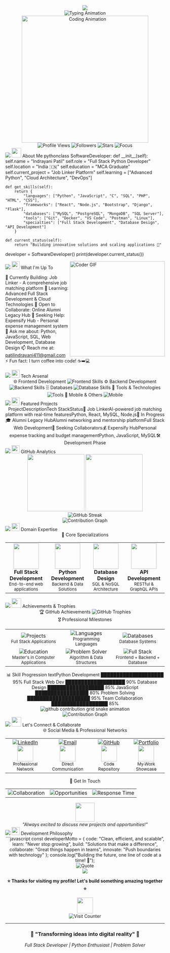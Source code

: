 <!-- Dynamic Animated Header Banner with Visual Effects -->
<div align="center">
  <img src="https://capsule-render.vercel.app/api?type=waving&color=gradient&customColorList=6,11,20&height=250&section=header&text=INDRAYANI%20PATIL&fontSize=60&fontAlign=50&fontAlignY=40&fontColor=ffffff&animation=fadeIn&desc=Full%20Stack%20Python%20Developer&descAlign=50&descAlignY=60&descSize=18" />
</div>
<!-- Enhanced Typing Animation -->
<div align="center">
  <img src="https://readme-typing-svg.herokuapp.com/?lines=🚀+Full+Stack+Developer;💻+Python+Specialist;🌐+Software+Engineer;⚡+Problem+Solver;🔥+Always+Learning;🌟+Tech+Innovator&font=Fira%20Code&center=true&width=500&height=50&color=00d9ff&vCenter=true&size=22&pause=1000" alt="Typing Animation">
</div>
<!-- Professional Developer Visual -->
<div align="center">
  <img src="https://user-images.githubusercontent.com/74038190/212284100-561aa473-3905-4a80-b561-0d28506553ee.gif" width="400" alt="Coding Animation"/>
</div>

<!-- Profile Stats Badges -->
<div align="center">
  <img src="https://komarev.com/ghpvc/?username=patilindrayani411&label=Profile%20Views&color=brightgreen&style=for-the-badge" alt="Profile Views" />
  <img src="https://img.shields.io/github/followers/patilindrayani411?label=Followers&style=for-the-badge&color=blue&logo=github" alt="Followers">
  <img src="https://img.shields.io/github/stars/patilindrayani411?label=Stars&style=for-the-badge&color=yellow&logo=github" alt="Stars">
  <img src="https://img.shields.io/badge/Focus-Full%20Stack%20Development-brightgreen?style=for-the-badge" alt="Focus">
</div>
<!-- Animated Divider -->
<img src="https://user-images.githubusercontent.com/73097560/115834477-dbab4500-a447-11eb-908a-139a6edaec5c.gif">
<img src="https://media.giphy.com/media/WUlplcMpOCEmTGBtBW/giphy.gif" width="30"> About Me
pythonclass SoftwareDeveloper:
    def __init__(self):
        self.name = "Indrayani Patil"
        self.role = "Full Stack Python Developer"
        self.location = "India 🇮🇳"
        self.education = "MCA Graduate"
        self.current_project = "Job Linker Platform"
        self.learning = ["Advanced Python", "Cloud Architecture", "DevOps"]
        
    def get_skills(self):
        return {
            "languages": ["Python", "JavaScript", "C", "SQL", "PHP", "HTML", "CSS"],
            "frameworks": ["React", "Node.js", "Bootstrap", "Django", "Flask"],
            "databases": ["MySQL", "PostgreSQL", "MongoDB", "SQL Server"],
            "tools": ["Git", "Docker", "VS Code", "Postman", "Linux"],
            "specialties": ["Full Stack Development", "Database Design", "API Development"]
        }
    
    def current_status(self):
        return "Building innovative solutions and scaling applications 🚀"

developer = SoftwareDeveloper()
print(developer.current_status())
<!-- Animated Divider -->
<img src="https://user-images.githubusercontent.com/73097560/115834477-dbab4500-a447-11eb-908a-139a6edaec5c.gif">
<img src="https://media.giphy.com/media/iY8CRBdQXODJSCERIr/giphy.gif" width="25"> What I'm Up To
<img align="right" src="https://media.giphy.com/media/SWoSkN6DxTszqIKEqv/giphy.gif" width="300" alt="Coder GIF">

🔭 Currently Building: Job Linker - A comprehensive job matching platform
🌱 Learning: Advanced Full Stack Development & Cloud Technologies
👯 Open to Collaborate: Online Alumni Legacy Hub
🤝 Seeking Help: Expensify Hub - Personal expense management system
💬 Ask me about: Python, JavaScript, SQL, Web Development, Database Design
📫 Reach me at: patilindrayani411@gmail.com
⚡ Fun fact: I turn coffee into code! ☕➡️💻

<!-- Animated Divider -->
<img src="https://user-images.githubusercontent.com/73097560/115834477-dbab4500-a447-11eb-908a-139a6edaec5c.gif">
<img src="https://media.giphy.com/media/j2pOGeGYKe2xCCKwfi/giphy.gif" width="25"> Tech Arsenal
<div align="center">
🌐 Frontend Development
<img src="https://skillicons.dev/icons?i=html,css,js,react,bootstrap&theme=dark" alt="Frontend Skills" />
⚙️ Backend Development
<img src="https://skillicons.dev/icons?i=python,nodejs,php,c&theme=dark" alt="Backend Skills" />
🗄️ Databases
<img src="https://skillicons.dev/icons?i=mysql,postgresql,mongodb&theme=dark" alt="Database Skills" />
🔧 Tools & Technologies
<img src="https://skillicons.dev/icons?i=git,vscode,docker,postman,linux,github&theme=dark" alt="Tools" />
📱 Mobile & Others
<img src="https://skillicons.dev/icons?i=android&theme=dark" alt="Mobile" />
</div>
<!-- Animated Divider -->
<img src="https://user-images.githubusercontent.com/73097560/115834477-dbab4500-a447-11eb-908a-139a6edaec5c.gif">
<img src="https://media.giphy.com/media/LnQjpWaON8nhr21vNW/giphy.gif" width="25"> Featured Projects
<div align="center">
ProjectDescriptionTech StackStatus🔗 Job LinkerAI-powered job matching platform with real-time featuresPython, React, MySQL, Node.js🚧 In Progress🎓 Alumni Legacy HubAlumni networking and mentorship platformFull Stack Web Development🤝 Seeking Collaborators💰 Expensify HubPersonal expense tracking and budget managementPython, JavaScript, MySQL🛠️ Development Phase
</div>
<!-- Animated Divider -->
<img src="https://user-images.githubusercontent.com/73097560/115834477-dbab4500-a447-11eb-908a-139a6edaec5c.gif">
<img src="https://media.giphy.com/media/iY8CRBdQXODJSCERIr/giphy.gif" width="25"> GitHub Analytics
<div align="center">
  <img height="180em" src="https://github-readme-stats.vercel.app/api?username=patilindrayani411&show_icons=true&theme=react&bg_color=0d1117&title_color=00d9ff&icon_color=00d9ff&text_color=ffffff&border_color=0c1a25&include_all_commits=true&count_private=true"/>
  <img height="180em" src="https://github-readme-stats.vercel.app/api/top-langs/?username=patilindrayani411&layout=compact&langs_count=8&theme=react&bg_color=0d1117&title_color=00d9ff&text_color=ffffff&border_color=0c1a25"/>
</div>
<div align="center">
  <img src="https://github-readme-streak-stats.herokuapp.com/?user=patilindrayani411&theme=react&bg_color=0d1117&title_color=00d9ff&text_color=ffffff&border_color=0c1a25&ring=00d9ff&fire=ff6b6b&currStreakLabel=00d9ff" alt="GitHub Streak"/>
</div>
<div align="center">
  <img src="https://github-readme-activity-graph.vercel.app/graph?username=patilindrayani411&theme=react-dark&bg_color=0d1117&color=00d9ff&line=00d9ff&point=ffffff&area=true&hide_border=true" alt="Contribution Graph"/>
</div>
<!-- Animated Divider -->
<img src="https://user-images.githubusercontent.com/73097560/115834477-dbab4500-a447-11eb-908a-139a6edaec5c.gif">
<img src="https://media.giphy.com/media/QssGEmpkyEOhBCb7e1/giphy.gif" width="25"> Domain Expertise
<div align="center">
🎯 Core Specializations
<table>
<tr>
<td align="center" width="200px">
<img src="https://media.giphy.com/media/SU2ic3wTfuC6JhD1lA/giphy.gif" width="80"/>
<br><strong>Full Stack Development</strong>
<br><sub>End-to-end web applications</sub>
</td>
<td align="center" width="200px">
<img src="https://media.giphy.com/media/KAq5w47R9rmTuvWOWa/giphy.gif" width="80"/>
<br><strong>Python Development</strong>
<br><sub>Backend & Data Solutions</sub>
</td>
<td align="center" width="200px">
<img src="https://media.giphy.com/media/fsEaZldNC8A1PJ3mwp/giphy.gif" width="80"/>
<br><strong>Database Design</strong>
<br><sub>SQL & NoSQL Architecture</sub>
</td>
<td align="center" width="200px">
<img src="https://media.giphy.com/media/LMt9638dO8dftAjtco/giphy.gif" width="80"/>
<br><strong>API Development</strong>
<br><sub>RESTful & GraphQL APIs</sub>
</td>
</tr>
</table>
</div>
<!-- Animated Divider -->
<img src="https://user-images.githubusercontent.com/73097560/115834477-dbab4500-a447-11eb-908a-139a6edaec5c.gif">
<img src="https://media.giphy.com/media/W5eoZHPpUx9sapR0eu/giphy.gif" width="30"> Achievements & Trophies
<div align="center">
🏆 GitHub Achievements
<img src="https://github-profile-trophy.vercel.app/?username=patilindrayani411&theme=matrix&no-frame=true&no-bg=true&margin-w=15&margin-h=15&column=4&row=2" alt="GitHub Trophies"/>
</div>
<!-- Custom Achievement Cards -->
<div align="center">
🎖️ Professional Milestones
<table>
<tr>
<td align="center">
<img src="https://img.shields.io/badge/🚀_Projects_Completed-15+-brightgreen?style=for-the-badge&logo=rocket&logoColor=white&labelColor=0d1117" alt="Projects"/>
<br><sub>Full Stack Applications</sub>
</td>
<td align="center">
<img src="https://img.shields.io/badge/💻_Languages_Mastered-7+-blue?style=for-the-badge&logo=code&logoColor=white&labelColor=0d1117" alt="Languages"/>
<br><sub>Programming Languages</sub>
</td>
<td align="center">
<img src="https://img.shields.io/badge/🗄️_Databases_Worked-5+-orange?style=for-the-badge&logo=database&logoColor=white&labelColor=0d1117" alt="Databases"/>
<br><sub>Database Systems</sub>
</td>
</tr>
<tr>
<td align="center">
<img src="https://img.shields.io/badge/🎓_Degree-MCA-purple?style=for-the-badge&logo=graduation-cap&logoColor=white&labelColor=0d1117" alt="Education"/>
<br><sub>Master's in Computer Applications</sub>
</td>
<td align="center">
<img src="https://img.shields.io/badge/⚡_Problem_Solver-Expert-red?style=for-the-badge&logo=lightning&logoColor=white&labelColor=0d1117" alt="Problem Solver"/>
<br><sub>Algorithm & Data Structures</sub>
</td>
<td align="center">
<img src="https://img.shields.io/badge/🌐_Full_Stack-Specialist-cyan?style=for-the-badge&logo=web&logoColor=white&labelColor=0d1117" alt="Full Stack"/>
<br><sub>Frontend + Backend + Database</sub>
</td>
</tr>
</table>
</div>
<!-- Animated Progress Bars -->
<div align="center">
📊 Skill Progression
textPython Development    ████████████████████ 95%
Full Stack Web Dev    ███████████████████  90%
Database Design       ██████████████████   85%
JavaScript            █████████████████    80%
Problem Solving       ████████████████████ 95%
Team Collaboration    ██████████████████   85%
</div>
<!-- Enhanced Snake Animation -->
<div align="center">
  <picture>
    <source media="(prefers-color-scheme: dark)" srcset="https://raw.githubusercontent.com/patilindrayani411/patilindrayani411/output/github-contribution-grid-snake-dark.svg">
    <source media="(prefers-color-scheme: light)" srcset="https://raw.githubusercontent.com/patilindrayani411/patilindrayani411/output/github-contribution-grid-snake.svg">
    <img alt="github contribution grid snake animation" src="https://raw.githubusercontent.com/patilindrayani411/patilindrayani411/output/github-contribution-grid-snake.svg">
  </picture>
</div>
<!-- Alternative Contribution Animation -->
<div align="center">
  <img src="https://github-readme-activity-graph.vercel.app/graph?username=patilindrayani411&custom_title=Indrayani's%20Contribution%20Graph&bg_color=0d1117&color=00d9ff&line=00d9ff&point=ffffff&area_color=0d1117&title_color=00d9ff&area=true&hide_border=true" alt="Contribution Graph"/>
</div>
<!-- Animated Divider -->
<img src="https://user-images.githubusercontent.com/73097560/115834477-dbab4500-a447-11eb-908a-139a6edaec5c.gif">
<img src="https://media.giphy.com/media/MeJgB3yMMwIaHmKD4z/giphy.gif" width="30"> Let's Connect & Collaborate
<div align="center">
🌐 Social Media & Professional Networks
<table>
<tr>
<td align="center" width="200px">
<a href="https://www.linkedin.com/in/indrayani-patil">
<img src="https://img.shields.io/badge/LinkedIn-0077B5?style=for-the-badge&logo=linkedin&logoColor=white&labelColor=0d1117" alt="LinkedIn"/>
<br><img src="https://media.giphy.com/media/XGma2iRIHTKkwqRkFl/giphy.gif" width="50"/>
<br><sub>Professional Network</sub>
</a>
</td>
<td align="center" width="200px">
<a href="mailto:patilindrayani411@gmail.com">
<img src="https://img.shields.io/badge/Gmail-D14836?style=for-the-badge&logo=gmail&logoColor=white&labelColor=0d1117" alt="Email"/>
<br><img src="https://media.giphy.com/media/du3J3cXyzhj75IOgvA/giphy.gif" width="50"/>
<br><sub>Direct Communication</sub>
</a>
</td>
<td align="center" width="200px">
<a href="https://github.com/patilindrayani411">
<img src="https://img.shields.io/badge/GitHub-100000?style=for-the-badge&logo=github&logoColor=white&labelColor=0d1117" alt="GitHub"/>
<br><img src="https://media.giphy.com/media/kH1DBkPNyZPOk0BxrM/giphy.gif" width="50"/>
<br><sub>Code Repository</sub>
</a>
</td>
<td align="center" width="200px">
<a href="http://www.linkedin.com/in/indrayani-patil">
<img src="https://img.shields.io/badge/Portfolio-FF5722?style=for-the-badge&logo=google-chrome&logoColor=white&labelColor=0d1117" alt="Portfolio"/>
<br><img src="https://media.giphy.com/media/L1R1tvI9svkIWwpVYr/giphy.gif" width="50"/>
<br><sub>My Work Showcase</sub>
</a>
</td>
</tr>
</table>
</div>
<!-- Interactive Contact Cards -->
<div align="center">
💬 Get In Touch
<table>
<tr>
<td align="center">
<img src="https://img.shields.io/badge/🤝_Open_for-Collaboration-brightgreen?style=for-the-badge&logo=handshake&logoColor=white&labelColor=0d1117" alt="Collaboration"/>
</td>
<td align="center">
<img src="https://img.shields.io/badge/💼_Available_for-Opportunities-blue?style=for-the-badge&logo=briefcase&logoColor=white&labelColor=0d1117" alt="Opportunities"/>
</td>
<td align="center">
<img src="https://img.shields.io/badge/📧_Response_time-Within_24h-orange?style=for-the-badge&logo=clock&logoColor=white&labelColor=0d1117" alt="Response Time"/>
</td>
</tr>
</table>
</div>
<!-- Animated Contact Animation -->
<div align="center">
<img src="https://media.giphy.com/media/LnQjpWaON8nhr21vNW/giphy.gif" width="60">
<br>
<em>"Always excited to discuss new projects and opportunities!"</em>
</div>
<!-- Animated Divider -->
<img src="https://user-images.githubusercontent.com/73097560/115834477-dbab4500-a447-11eb-908a-139a6edaec5c.gif">
<img src="https://media.giphy.com/media/mGcNjsfWAjY5AEZNw6/giphy.gif" width="25"> Development Philosophy
<div align="center">
```javascript
const developerMotto = {
    code: "Clean, efficient, and scalable",
    learn: "Never stop growing",
    build: "Solutions that make a difference",
    collaborate: "Great things happen in teams",
    innovate: "Push boundaries with technology"
};
console.log("Building the future, one line of code at a time! 🚀");

</div>

<!-- Animated Quote -->
<div align="center">
  <img src="https://quotes-github-readme.vercel.app/api?type=horizontal&theme=dark&quote=Code%20is%20poetry%20written%20in%20logic&author=Developer" alt="Quote"/>
</div>

<!-- Animated Footer -->
<div align="center">
  <img src="https://capsule-render.vercel.app/api?type=waving&color=gradient&customColorList=6,11,20&height=100&section=footer&animation=twinkling"/>
  
  **⭐ Thanks for visiting my profile! Let's build something amazing together ⭐**
  
  <img src="https://media.giphy.com/media/LnQjpWaON8nhr21vNW/giphy.gif" width="50">
  
</div>

<!-- Visitor Counter -->
<div align="center">
  <img src="https://visitcount.itsvg.in/api?id=patilindrayani411&icon=5&color=12" alt="Visit Counter"/>
</div>

---

<div align="center">
  <h3>🌟 "Transforming ideas into digital reality" 🌟</h3>
  <p><em>Full Stack Developer | Python Enthusiast | Problem Solver</em></p>
</div>
